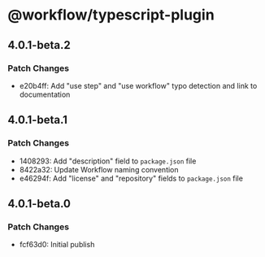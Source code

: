 # @workflow/typescript-plugin

## 4.0.1-beta.2

### Patch Changes

- e20b4ff: Add "use step" and "use workflow" typo detection and link to documentation

## 4.0.1-beta.1

### Patch Changes

- 1408293: Add "description" field to `package.json` file
- 8422a32: Update Workflow naming convention
- e46294f: Add "license" and "repository" fields to `package.json` file

## 4.0.1-beta.0

### Patch Changes

- fcf63d0: Initial publish
